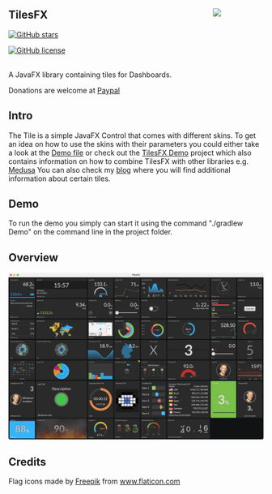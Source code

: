 ## TilesFX <a href="https://foojay.io/today/works-with-openjdk"><img align="right" src="https://github.com/foojayio/badges/raw/main/works_with_openjdk/Works-with-OpenJDK.png" width="100"></a>


[![GitHub stars](https://badgen.net/github/stars/HanSolo/tilesfx)](https://GitHub.com/HanSolo/tilesfx/stargazers/)

[![GitHub license](https://badgen.net/github/license/HanSolo/tilesfx)](https://github.com/HanSolo/tilesfx/blob/master/LICENSE)

<br>
A JavaFX library containing tiles for Dashboards.

Donations are welcome at [Paypal](https://paypal.me/hans0l0)

## Intro
The Tile is a simple JavaFX Control that comes with different skins.
To get an idea on how to use the skins with their parameters you could
either take a look at the [Demo file](https://github.com/HanSolo/tilesfx/blob/master/src/main/java/eu/hansolo/tilesfx/Demo.java)
or check out the [TilesFX Demo](https://github.com/HanSolo/tilesfxdemo) project
which also contains information on how to combine TilesFX with other libraries
e.g. [Medusa](https://github.com/HanSolo/Medusa)
You can also check my [blog](https://harmoniccode.blogspot.com/search/label/tilesfx)
where you will find additional information about certain tiles. 

## Demo
To run the demo you simply can start it using the command "./gradlew Demo" on the command line in the project folder.

## Overview
![Overview](https://raw.githubusercontent.com/HanSolo/tilesfx/jdk16/TilesFX.png)


## Credits
<div>Flag icons made by <a href="https://www.flaticon.com/authors/freepik" title="Freepik">Freepik</a> from <a href="https://www.flaticon.com/" title="Flaticon">www.flaticon.com</a></div>
